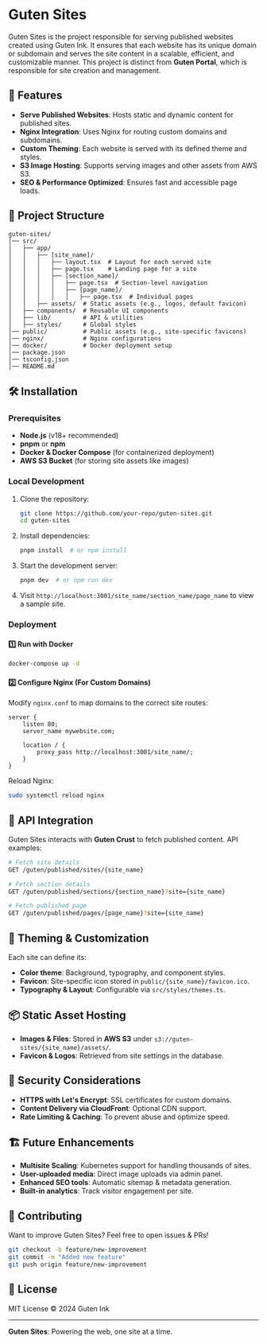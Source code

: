 # Guten Sites

Guten Sites is the project responsible for serving published websites created using Guten Ink. It ensures that each website has its unique domain or subdomain and serves the site content in a scalable, efficient, and customizable manner. This project is distinct from **Guten Portal**, which is responsible for site creation and management.

## 🚀 Features
- **Serve Published Websites**: Hosts static and dynamic content for published sites.
- **Nginx Integration**: Uses Nginx for routing custom domains and subdomains.
- **Custom Theming**: Each website is served with its defined theme and styles.
- **S3 Image Hosting**: Supports serving images and other assets from AWS S3.
- **SEO & Performance Optimized**: Ensures fast and accessible page loads.

## 📂 Project Structure
```
guten-sites/
│── src/
│   ├── app/
│   │   ├── [site_name]/
│   │   │   ├── layout.tsx  # Layout for each served site
│   │   │   ├── page.tsx    # Landing page for a site
│   │   │   ├── [section_name]/
│   │   │   │   ├── page.tsx  # Section-level navigation
│   │   │   │   ├── [page_name]/
│   │   │   │   │   ├── page.tsx  # Individual pages
│   │   ├── assets/  # Static assets (e.g., logos, default favicon)
│   ├── components/  # Reusable UI components
│   ├── lib/         # API & utilities
│   ├── styles/      # Global styles
│── public/          # Public assets (e.g., site-specific favicons)
│── nginx/           # Nginx configurations
│── docker/          # Docker deployment setup
│── package.json
│── tsconfig.json
│── README.md
```

## 🛠️ Installation

### Prerequisites
- **Node.js** (v18+ recommended)
- **pnpm** or **npm**
- **Docker & Docker Compose** (for containerized deployment)
- **AWS S3 Bucket** (for storing site assets like images)

### Local Development
1. Clone the repository:
   ```sh
   git clone https://github.com/your-repo/guten-sites.git
   cd guten-sites
   ```
2. Install dependencies:
   ```sh
   pnpm install  # or npm install
   ```
3. Start the development server:
   ```sh
   pnpm dev  # or npm run dev
   ```
4. Visit `http://localhost:3001/site_name/section_name/page_name` to view a sample site.

### Deployment
#### 1️⃣ **Run with Docker**
```sh
docker-compose up -d
```
#### 2️⃣ **Configure Nginx** (For Custom Domains)
Modify `nginx.conf` to map domains to the correct site routes:
```nginx
server {
    listen 80;
    server_name mywebsite.com;

    location / {
        proxy_pass http://localhost:3001/site_name/;
    }
}
```
Reload Nginx:
```sh
sudo systemctl reload nginx
```

## 🔗 API Integration
Guten Sites interacts with **Guten Crust** to fetch published content. API examples:
```sh
# Fetch site details
GET /guten/published/sites/{site_name}

# Fetch section details
GET /guten/published/sections/{section_name}?site={site_name}

# Fetch published page
GET /guten/published/pages/{page_name}?site={site_name}
```

## 🎨 Theming & Customization
Each site can define its:
- **Color theme**: Background, typography, and component styles.
- **Favicon**: Site-specific icon stored in `public/{site_name}/favicon.ico`.
- **Typography & Layout**: Configurable via `src/styles/themes.ts`.

## 📦 Static Asset Hosting
- **Images & Files**: Stored in **AWS S3** under `s3://guten-sites/{site_name}/assets/`.
- **Favicon & Logos**: Retrieved from site settings in the database.

## 🔐 Security Considerations
- **HTTPS with Let's Encrypt**: SSL certificates for custom domains.
- **Content Delivery via CloudFront**: Optional CDN support.
- **Rate Limiting & Caching**: To prevent abuse and optimize speed.

## 🏗️ Future Enhancements
- **Multisite Scaling**: Kubernetes support for handling thousands of sites.
- **User-uploaded media**: Direct image uploads via admin panel.
- **Enhanced SEO tools**: Automatic sitemap & metadata generation.
- **Built-in analytics**: Track visitor engagement per site.

## 🤝 Contributing
Want to improve Guten Sites? Feel free to open issues & PRs!

```sh
git checkout -b feature/new-improvement
git commit -m "Added new feature"
git push origin feature/new-improvement
```

## 📄 License
MIT License © 2024 Guten Ink

---
**Guten Sites**: Powering the web, one site at a time.

